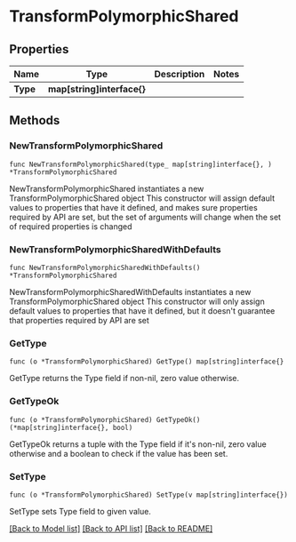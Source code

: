 # TransformPolymorphicShared

## Properties

Name | Type | Description | Notes
------------ | ------------- | ------------- | -------------
**Type** | **map[string]interface{}** |  | 

## Methods

### NewTransformPolymorphicShared

`func NewTransformPolymorphicShared(type_ map[string]interface{}, ) *TransformPolymorphicShared`

NewTransformPolymorphicShared instantiates a new TransformPolymorphicShared object
This constructor will assign default values to properties that have it defined,
and makes sure properties required by API are set, but the set of arguments
will change when the set of required properties is changed

### NewTransformPolymorphicSharedWithDefaults

`func NewTransformPolymorphicSharedWithDefaults() *TransformPolymorphicShared`

NewTransformPolymorphicSharedWithDefaults instantiates a new TransformPolymorphicShared object
This constructor will only assign default values to properties that have it defined,
but it doesn't guarantee that properties required by API are set

### GetType

`func (o *TransformPolymorphicShared) GetType() map[string]interface{}`

GetType returns the Type field if non-nil, zero value otherwise.

### GetTypeOk

`func (o *TransformPolymorphicShared) GetTypeOk() (*map[string]interface{}, bool)`

GetTypeOk returns a tuple with the Type field if it's non-nil, zero value otherwise
and a boolean to check if the value has been set.

### SetType

`func (o *TransformPolymorphicShared) SetType(v map[string]interface{})`

SetType sets Type field to given value.



[[Back to Model list]](../README.md#documentation-for-models) [[Back to API list]](../README.md#documentation-for-api-endpoints) [[Back to README]](../README.md)


